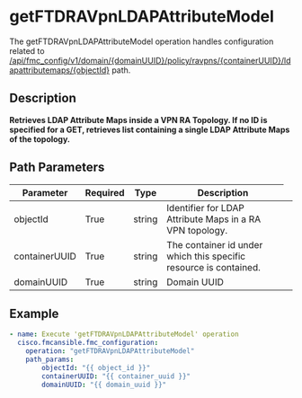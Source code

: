 # getFTDRAVpnLDAPAttributeModel

The getFTDRAVpnLDAPAttributeModel operation handles configuration related to [/api/fmc_config/v1/domain/{domainUUID}/policy/ravpns/{containerUUID}/ldapattributemaps/{objectId}](/paths//api/fmc_config/v1/domain/{domain_uuid}/policy/ravpns/{container_uuid}/ldapattributemaps/{object_id}.md) path.&nbsp;
## Description
**Retrieves LDAP Attribute Maps inside a VPN RA Topology. If no ID is specified for a GET, retrieves list containing a single LDAP Attribute Maps of the topology.**

## Path Parameters
| Parameter | Required | Type | Description |
| --------- | -------- | ---- | ----------- |
| objectId | True | string <td colspan=3> Identifier for LDAP Attribute Maps in a RA VPN topology. |
| containerUUID | True | string <td colspan=3> The container id under which this specific resource is contained. |
| domainUUID | True | string <td colspan=3> Domain UUID |

## Example
```yaml
- name: Execute 'getFTDRAVpnLDAPAttributeModel' operation
  cisco.fmcansible.fmc_configuration:
    operation: "getFTDRAVpnLDAPAttributeModel"
    path_params:
        objectId: "{{ object_id }}"
        containerUUID: "{{ container_uuid }}"
        domainUUID: "{{ domain_uuid }}"

```